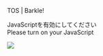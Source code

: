 TOS | Barkle!

JavaScriptを有効にしてください  
Please turn on your JavaScript

![](/static-assets/splash.png?1731178521604)